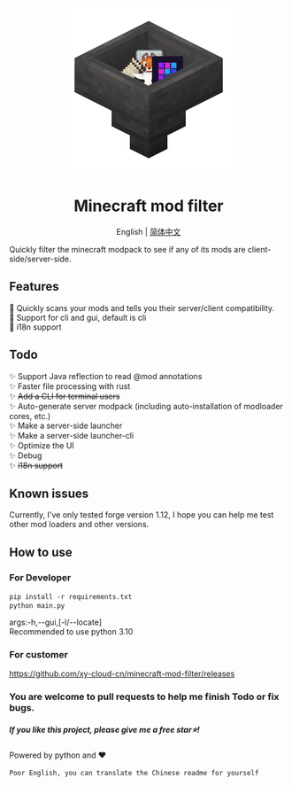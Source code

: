 <p align="center">
    <img src="./icon.png">
</p>

<h1 align="center">Minecraft mod filter</h1>
<p align="center">English | <a href="https://github.com/xy-cloud-cn/minecraft-mod-filter/blob/master/README_zh-hans.md">简体中文</a></p>

Quickly filter the minecraft modpack to see if any of its mods are client-side/server-side.
## Features
👻 Quickly scans your mods and tells you their server/client compatibility.  
💎 Support for cli and gui, default is cli  
🎃 i18n support
## Todo
✨ Support Java reflection to read @mod annotations  
✨ Faster file processing with rust  
✨ ~~Add a CLI for terminal users~~  
✨ Auto-generate server modpack (including auto-installation of modloader cores, etc.)  
✨ Make a server-side launcher  
✨ Make a server-side launcher-cli  
✨ Optimize the UI  
✨ Debug  
✨ ~~i18n support~~  
## Known issues
Currently, I've only tested forge version 1.12, I hope you can help me test other mod loaders and other versions.
## How to use
### For Developer
    pip install -r requirements.txt
    python main.py

args:-h,--gui,[-l/--locate]  
Recommended to use python 3.10
### For customer
https://github.com/xy-cloud-cn/minecraft-mod-filter/releases
### You are welcome to pull requests to help me finish Todo or fix bugs.
##### If you like this project, please give me a free star⭐!

Powered by python and ❤️

``Poor English, you can translate the Chinese readme for yourself``
